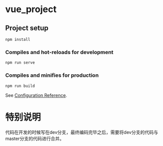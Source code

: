# vue_project

## Project setup
```
npm install
```

### Compiles and hot-reloads for development
```
npm run serve
```

### Compiles and minifies for production
```
npm run build
```



See [Configuration Reference](https://cli.vuejs.org/config/).

# 特别说明
代码在开发的时候写在dev分支，最终编码完毕之后，需要将dev分支的代码与master分支的代码进行合并。
